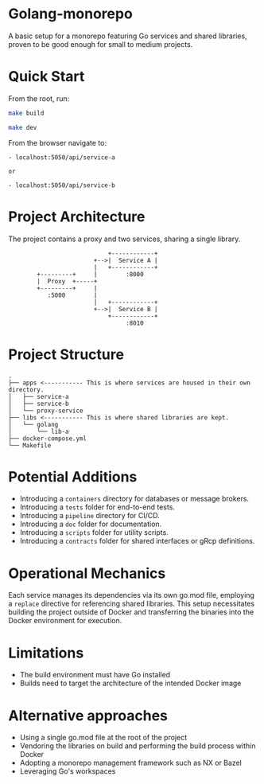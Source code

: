 # Golang-monorepo

A basic setup for a monorepo featuring Go services and shared libraries, proven to be good enough for small to medium projects.

# Quick Start

From the root, run:

```bash
make build

make dev
```

From the browser navigate to:
```
- localhost:5050/api/service-a

or

- localhost:5050/api/service-b
```

# Project Architecture

The project contains a proxy and two services, sharing a single library.

```
                            +------------+
                        +-->|  Service A |
                        |   +------------+
        +---------+     |        :8000 
        |  Proxy  +-----+  
        +---------+     | 
           :5000        |  
                        |   +------------+
                        +-->|  Service B |
                            +------------+
                                 :8010
```

# Project Structure

```
.
├── apps <----------- This is where services are housed in their own directory.
│   ├── service-a
│   ├── service-b
│   └── proxy-service
├── libs <----------- This is where shared libraries are kept.
│   └── golang
│       └── lib-a
├── docker-compose.yml
└── Makefile
```

# Potential Additions

- Introducing a `containers` directory for databases or message brokers.
- Introducing a `tests` folder for end-to-end tests.
- Introducing a `pipeline` directory for CI/CD.
- Introducing a `doc` folder for documentation.
- Introducing a `scripts` folder for utility scripts.
- Introducing a `contracts` folder for shared interfaces or gRcp definitions.

# Operational Mechanics

Each service manages its dependencies via its own go.mod file, employing a `replace` directive for referencing shared libraries. This setup necessitates building the project outside of Docker and transferring the binaries into the Docker environment for execution.

# Limitations

- The build environment must have Go installed
- Builds need to target the architecture of the intended Docker image

# Alternative approaches

- Using a single go.mod file at the root of the project
- Vendoring the libraries on build and performing the build process within Docker
- Adopting a monorepo management framework such as NX or Bazel
- Leveraging Go's workspaces
